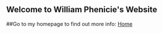 ## Welcome to William Phenicie's Website
##Go to my homepage to find out more info:
<a href="HomePage.html">Home</a>
